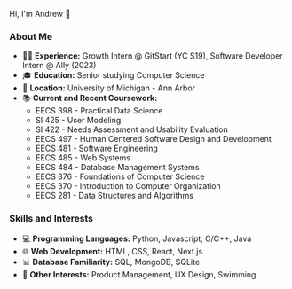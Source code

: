 Hi, I'm Andrew 👋

### About Me

- 👨‍💻 **Experience:** Growth Intern @ GitStart (YC S19), Software Developer Intern @ Ally (2023)
- 🎓 **Education:** Senior studying Computer Science
- 📍 **Location:** University of Michigan - Ann Arbor
- 📚 **Current and Recent Coursework:**
  - EECS 398 - Practical Data Science
  - SI 425 - User Modeling
  - SI 422 - Needs Assessment and Usability Evaluation
  - EECS 497 - Human Centered Software Design and Development
  - EECS 481 - Software Engineering
  - EECS 485 - Web Systems
  - EECS 484 - Database Management Systems
  - EECS 376 - Foundations of Computer Science
  - EECS 370 - Introduction to Computer Organization
  - EECS 281 - Data Structures and Algorithms

### Skills and Interests

- 💻 **Programming Languages:** Python, Javascript, C/C++, Java
- 🌐 **Web Development:** HTML, CSS, React, Next.js
- 📊 **Database Familiarity:** SQL, MongoDB, SQLite
- 🚀 **Other Interests:** Product Management, UX Design, Swimming
